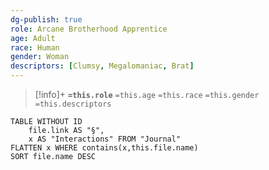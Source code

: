 ```yaml
---
dg-publish: true
role: Arcane Brotherhood Apprentice
age: Adult
race: Human
gender: Woman
descriptors: [Clumsy, Megalomaniac, Brat]
---
```


> [!info]+
> **`=this.role`**
> `=this.age` `=this.race` `=this.gender`
> `=this.descriptors` 

```dataview
TABLE WITHOUT ID
	file.link AS "§", 
	x AS "Interactions" FROM "Journal"
FLATTEN x WHERE contains(x,this.file.name) 
SORT file.name DESC
```

